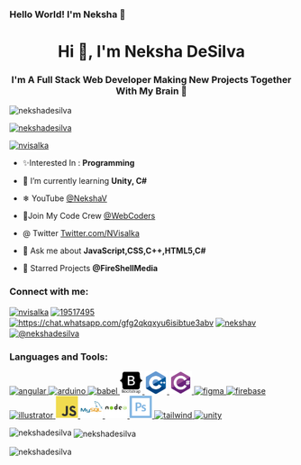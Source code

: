 ###   Hello World! I'm Neksha 👋

<h1 align="center">Hi 👋, I'm Neksha DeSilva</h1>
<h3 align="center">I'm A Full Stack Web Developer Making New Projects Together With My Brain 🧠</h3>

<p align="left"> <img src="https://komarev.com/ghpvc/?username=nekshadesilva&label=Profile%20views&color=0e75b6&style=flat" alt="nekshadesilva" /> </p>

<p align="left"> <a href="https://github.com/ryo-ma/github-profile-trophy"><img src="https://github-profile-trophy.vercel.app/?username=nekshadesilva" alt="nekshadesilva" /></a> </p>

<p align="left"> <a href="https://twitter.com/nvisalka" target="blank"><img src="https://img.shields.io/twitter/follow/nvisalka?logo=twitter&style=for-the-badge" alt="nvisalka" /></a> </p>

- ✨Interested In : **Programming**

- 🌱 I’m currently learning **Unity, C#**

- ❄ YouTube [@NekshaV](Youtube.com/NekshaV)

- 🤝Join My Code Crew [@WebCoders](https://chat.whatsapp.com/Gfg2qKQXyu6IsIBTue3aBV)

- @ Twitter [Twitter.com/NVisalka](Twitter.com/NVisalka)

- 💬 Ask me about **JavaScript,CSS,C++,HTML5,C#**

- 🌟 Starred Projects **@FireShellMedia**

<h3 align="left">Connect with me:</h3>
<p align="left">
<a href="https://twitter.com/nvisalka" target="blank"><img align="center" src="https://raw.githubusercontent.com/rahuldkjain/github-profile-readme-generator/master/src/images/icons/Social/twitter.svg" alt="nvisalka" height="30" width="40" /></a>
<a href="https://stackoverflow.com/users/19517495" target="blank"><img align="center" src="https://raw.githubusercontent.com/rahuldkjain/github-profile-readme-generator/master/src/images/icons/Social/stack-overflow.svg" alt="19517495" height="30" width="40" /></a>
<a href="https://dribbble.com/https://chat.whatsapp.com/gfg2qkqxyu6isibtue3abv" target="blank"><img align="center" src="https://raw.githubusercontent.com/rahuldkjain/github-profile-readme-generator/master/src/images/icons/Social/dribbble.svg" alt="https://chat.whatsapp.com/gfg2qkqxyu6isibtue3abv" height="30" width="40" /></a>
<a href="https://www.youtube.com/c/nekshav" target="blank"><img align="center" src="https://raw.githubusercontent.com/rahuldkjain/github-profile-readme-generator/master/src/images/icons/Social/youtube.svg" alt="nekshav" height="30" width="40" /></a>
<a href="https://www.leetcode.com/@nekshadesilva" target="blank"><img align="center" src="https://raw.githubusercontent.com/rahuldkjain/github-profile-readme-generator/master/src/images/icons/Social/leet-code.svg" alt="@nekshadesilva" height="30" width="40" /></a>
</p>

<h3 align="left">Languages and Tools:</h3>
<p align="left"> <a href="https://angular.io" target="_blank" rel="noreferrer"> <img src="https://angular.io/assets/images/logos/angular/angular.svg" alt="angular" width="40" height="40"/> </a> <a href="https://www.arduino.cc/" target="_blank" rel="noreferrer"> <img src="https://cdn.worldvectorlogo.com/logos/arduino-1.svg" alt="arduino" width="40" height="40"/> </a> <a href="https://babeljs.io/" target="_blank" rel="noreferrer"> <img src="https://www.vectorlogo.zone/logos/babeljs/babeljs-icon.svg" alt="babel" width="40" height="40"/> </a> <a href="https://getbootstrap.com" target="_blank" rel="noreferrer"> <img src="https://raw.githubusercontent.com/devicons/devicon/master/icons/bootstrap/bootstrap-plain-wordmark.svg" alt="bootstrap" width="40" height="40"/> </a> <a href="https://www.w3schools.com/cpp/" target="_blank" rel="noreferrer"> <img src="https://raw.githubusercontent.com/devicons/devicon/master/icons/cplusplus/cplusplus-original.svg" alt="cplusplus" width="40" height="40"/> </a> <a href="https://www.w3schools.com/cs/" target="_blank" rel="noreferrer"> <img src="https://raw.githubusercontent.com/devicons/devicon/master/icons/csharp/csharp-original.svg" alt="csharp" width="40" height="40"/> </a> <a href="https://www.figma.com/" target="_blank" rel="noreferrer"> <img src="https://www.vectorlogo.zone/logos/figma/figma-icon.svg" alt="figma" width="40" height="40"/> </a> <a href="https://firebase.google.com/" target="_blank" rel="noreferrer"> <img src="https://www.vectorlogo.zone/logos/firebase/firebase-icon.svg" alt="firebase" width="40" height="40"/> </a> <a href="https://www.adobe.com/in/products/illustrator.html" target="_blank" rel="noreferrer"> <img src="https://www.vectorlogo.zone/logos/adobe_illustrator/adobe_illustrator-icon.svg" alt="illustrator" width="40" height="40"/> </a> <a href="https://developer.mozilla.org/en-US/docs/Web/JavaScript" target="_blank" rel="noreferrer"> <img src="https://raw.githubusercontent.com/devicons/devicon/master/icons/javascript/javascript-original.svg" alt="javascript" width="40" height="40"/> </a> <a href="https://www.mysql.com/" target="_blank" rel="noreferrer"> <img src="https://raw.githubusercontent.com/devicons/devicon/master/icons/mysql/mysql-original-wordmark.svg" alt="mysql" width="40" height="40"/> </a> <a href="https://nodejs.org" target="_blank" rel="noreferrer"> <img src="https://raw.githubusercontent.com/devicons/devicon/master/icons/nodejs/nodejs-original-wordmark.svg" alt="nodejs" width="40" height="40"/> </a> <a href="https://www.photoshop.com/en" target="_blank" rel="noreferrer"> <img src="https://raw.githubusercontent.com/devicons/devicon/master/icons/photoshop/photoshop-line.svg" alt="photoshop" width="40" height="40"/> </a> <a href="https://tailwindcss.com/" target="_blank" rel="noreferrer"> <img src="https://www.vectorlogo.zone/logos/tailwindcss/tailwindcss-icon.svg" alt="tailwind" width="40" height="40"/> </a> <a href="https://unity.com/" target="_blank" rel="noreferrer"> <img src="https://www.vectorlogo.zone/logos/unity3d/unity3d-icon.svg" alt="unity" width="40" height="40"/> </a> </p>

<p><img align="left" src="https://github-readme-stats.vercel.app/api/top-langs?username=nekshadesilva&show_icons=true&locale=en&layout=compact" alt="nekshadesilva" /></p>

<p>&nbsp;<img align="center" src="https://github-readme-stats.vercel.app/api?username=nekshadesilva&show_icons=true&locale=en" alt="nekshadesilva" /></p>

<p><img align="center" src="https://github-readme-streak-stats.herokuapp.com/?user=nekshadesilva&" alt="nekshadesilva" /></p>
